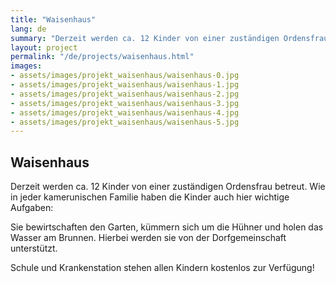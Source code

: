 ```yaml
---
title: "Waisenhaus"
lang: de
summary: "Derzeit werden ca. 12 Kinder von einer zuständigen Ordensfrau betreut."
layout: project
permalink: "/de/projects/waisenhaus.html"
images: 
- assets/images/projekt_waisenhaus/waisenhaus-0.jpg
- assets/images/projekt_waisenhaus/waisenhaus-1.jpg
- assets/images/projekt_waisenhaus/waisenhaus-2.jpg
- assets/images/projekt_waisenhaus/waisenhaus-3.jpg
- assets/images/projekt_waisenhaus/waisenhaus-4.jpg
- assets/images/projekt_waisenhaus/waisenhaus-5.jpg
---
```


## Waisenhaus

Derzeit werden ca. 12 Kinder von einer zuständigen Ordensfrau betreut. Wie in jeder kamerunischen Familie haben die Kinder auch hier wichtige Aufgaben:

Sie bewirtschaften den Garten, kümmern sich um die Hühner und holen das Wasser am Brunnen. Hierbei werden sie von der Dorfgemeinschaft unterstützt.

Schule und Krankenstation stehen allen Kindern kostenlos zur Verfügung!
